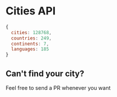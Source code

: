 # Cities API

```javascript
{
  cities: 128768,
  countries: 249,
  continents: 7,
  languages: 185
}
```

## Can't find your city?

Feel free to send a PR whenever you want
